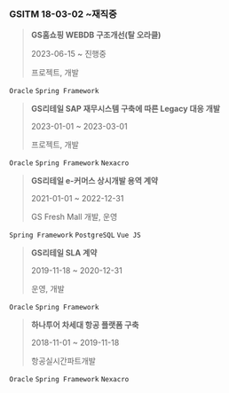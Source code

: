 ### GSITM 18-03-02 ~재직중

>**GS홈쇼핑 WEBDB 구조개선(탈 오라클)**  
>
>2023-06-15 ~ 진행중  
>
>프로젝트, 개발  

`Oracle` `Spring Framework`  

>**GS리테일 SAP 재무시스템 구축에 따른 Legacy 대응 개발**  
>
>2023-01-01 ~ 2023-03-01  
>
>프로젝트, 개발  

`Oracle` `Spring Framework` `Nexacro`

>**GS리테일 e-커머스 상시개발 용역 계약**  
>
>2021-01-01 ~ 2022-12-31  
>
>GS Fresh Mall 개발, 운영   

`Spring Framework` `PostgreSQL` `Vue JS`  

> **GS리테일  SLA 계약**   
> 
> 2019-11-18 ~ 2020-12-31   
> 
> 운영, 개발  

`Oracle` `Spring Framework`  

> **하나투어 차세대 항공 플랫폼 구축**  
> 
> 2018-11-01 ~ 2019-11-18  
> 
> 항공실시간파트개발  

`Oracle` `Spring Framework` `Nexacro`  











<!--stackedit_data:
eyJoaXN0b3J5IjpbLTYzMDE1MTU2NSwxMjA0ODY5ODMxLDY5ND
c0OTM5MywtMTI5ODQ2ODE2NSwxMzc4MDAxOTU4LDE1Mjk0NDA5
ODEsODc0MDU0MjAzLC0yMTE3MjQ1MzczLC01ODEwMzY4NSw3OD
E4NjQzLDUyNTQ1OTM4MSwtMTA2NDEwMDg5NiwxOTE0NDU5ODY4
LC05NDk5NDA3OTIsMzQwMTY1MjMwXX0=
-->